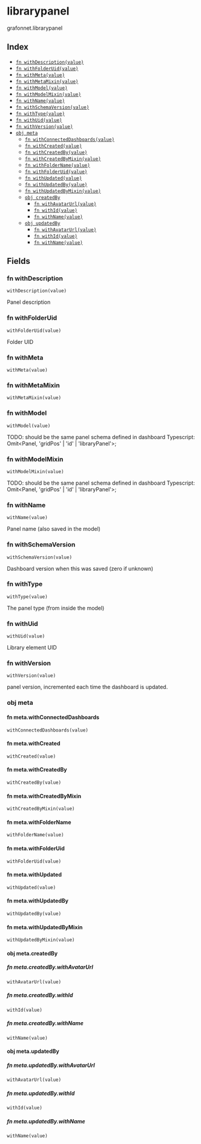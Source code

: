 # librarypanel

grafonnet.librarypanel

## Index

* [`fn withDescription(value)`](#fn-withdescription)
* [`fn withFolderUid(value)`](#fn-withfolderuid)
* [`fn withMeta(value)`](#fn-withmeta)
* [`fn withMetaMixin(value)`](#fn-withmetamixin)
* [`fn withModel(value)`](#fn-withmodel)
* [`fn withModelMixin(value)`](#fn-withmodelmixin)
* [`fn withName(value)`](#fn-withname)
* [`fn withSchemaVersion(value)`](#fn-withschemaversion)
* [`fn withType(value)`](#fn-withtype)
* [`fn withUid(value)`](#fn-withuid)
* [`fn withVersion(value)`](#fn-withversion)
* [`obj meta`](#obj-meta)
  * [`fn withConnectedDashboards(value)`](#fn-metawithconnecteddashboards)
  * [`fn withCreated(value)`](#fn-metawithcreated)
  * [`fn withCreatedBy(value)`](#fn-metawithcreatedby)
  * [`fn withCreatedByMixin(value)`](#fn-metawithcreatedbymixin)
  * [`fn withFolderName(value)`](#fn-metawithfoldername)
  * [`fn withFolderUid(value)`](#fn-metawithfolderuid)
  * [`fn withUpdated(value)`](#fn-metawithupdated)
  * [`fn withUpdatedBy(value)`](#fn-metawithupdatedby)
  * [`fn withUpdatedByMixin(value)`](#fn-metawithupdatedbymixin)
  * [`obj createdBy`](#obj-metacreatedby)
    * [`fn withAvatarUrl(value)`](#fn-metacreatedbywithavatarurl)
    * [`fn withId(value)`](#fn-metacreatedbywithid)
    * [`fn withName(value)`](#fn-metacreatedbywithname)
  * [`obj updatedBy`](#obj-metaupdatedby)
    * [`fn withAvatarUrl(value)`](#fn-metaupdatedbywithavatarurl)
    * [`fn withId(value)`](#fn-metaupdatedbywithid)
    * [`fn withName(value)`](#fn-metaupdatedbywithname)

## Fields

### fn withDescription

```jsonnet
withDescription(value)
```

Panel description

### fn withFolderUid

```jsonnet
withFolderUid(value)
```

Folder UID

### fn withMeta

```jsonnet
withMeta(value)
```



### fn withMetaMixin

```jsonnet
withMetaMixin(value)
```



### fn withModel

```jsonnet
withModel(value)
```

TODO: should be the same panel schema defined in dashboard
Typescript: Omit<Panel, 'gridPos' | 'id' | 'libraryPanel'>;

### fn withModelMixin

```jsonnet
withModelMixin(value)
```

TODO: should be the same panel schema defined in dashboard
Typescript: Omit<Panel, 'gridPos' | 'id' | 'libraryPanel'>;

### fn withName

```jsonnet
withName(value)
```

Panel name (also saved in the model)

### fn withSchemaVersion

```jsonnet
withSchemaVersion(value)
```

Dashboard version when this was saved (zero if unknown)

### fn withType

```jsonnet
withType(value)
```

The panel type (from inside the model)

### fn withUid

```jsonnet
withUid(value)
```

Library element UID

### fn withVersion

```jsonnet
withVersion(value)
```

panel version, incremented each time the dashboard is updated.

### obj meta


#### fn meta.withConnectedDashboards

```jsonnet
withConnectedDashboards(value)
```



#### fn meta.withCreated

```jsonnet
withCreated(value)
```



#### fn meta.withCreatedBy

```jsonnet
withCreatedBy(value)
```



#### fn meta.withCreatedByMixin

```jsonnet
withCreatedByMixin(value)
```



#### fn meta.withFolderName

```jsonnet
withFolderName(value)
```



#### fn meta.withFolderUid

```jsonnet
withFolderUid(value)
```



#### fn meta.withUpdated

```jsonnet
withUpdated(value)
```



#### fn meta.withUpdatedBy

```jsonnet
withUpdatedBy(value)
```



#### fn meta.withUpdatedByMixin

```jsonnet
withUpdatedByMixin(value)
```



#### obj meta.createdBy


##### fn meta.createdBy.withAvatarUrl

```jsonnet
withAvatarUrl(value)
```



##### fn meta.createdBy.withId

```jsonnet
withId(value)
```



##### fn meta.createdBy.withName

```jsonnet
withName(value)
```



#### obj meta.updatedBy


##### fn meta.updatedBy.withAvatarUrl

```jsonnet
withAvatarUrl(value)
```



##### fn meta.updatedBy.withId

```jsonnet
withId(value)
```



##### fn meta.updatedBy.withName

```jsonnet
withName(value)
```


